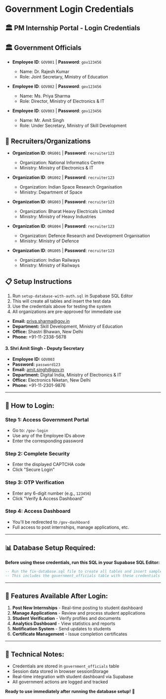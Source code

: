 # Government Login Credentials

## 🏛️ **PM Internship Portal - Login Credentials**

## 🏛️ Government Officials
- **Employee ID**: `GOV001` | **Password**: `gov123456`
  - Name: Dr. Rajesh Kumar
  - Role: Joint Secretary, Ministry of Education
  
- **Employee ID**: `GOV002` | **Password**: `gov123456`
  - Name: Ms. Priya Sharma  
  - Role: Director, Ministry of Electronics & IT
  
- **Employee ID**: `GOV003` | **Password**: `gov123456`
  - Name: Mr. Amit Singh
  - Role: Under Secretary, Ministry of Skill Development

## 🏢 Recruiters/Organizations
- **Organization ID**: `ORG001` | **Password**: `recruiter123`
  - Organization: National Informatics Centre
  - Ministry: Ministry of Electronics & IT
  
- **Organization ID**: `ORG002` | **Password**: `recruiter123`
  - Organization: Indian Space Research Organisation
  - Ministry: Department of Space
  
- **Organization ID**: `ORG003` | **Password**: `recruiter123`
  - Organization: Bharat Heavy Electricals Limited
  - Ministry: Ministry of Heavy Industries
  
- **Organization ID**: `ORG004` | **Password**: `recruiter123`
  - Organization: Defence Research and Development Organisation
  - Ministry: Ministry of Defence
  
- **Organization ID**: `ORG005` | **Password**: `recruiter123`
  - Organization: Indian Railways
  - Ministry: Ministry of Railways

## 📋 Setup Instructions
1. Run `setup-database-with-auth.sql` in Supabase SQL Editor
2. This will create all tables and insert the test data
3. Use the credentials above for testing the system
4. All organizations are pre-approved for immediate use
- **Email:** priya.sharma@gov.in
- **Department:** Skill Development, Ministry of Education
- **Office:** Shastri Bhawan, New Delhi
- **Phone:** +91-11-2338-5678

#### **3. Shri Amit Singh - Deputy Secretary**
- **Employee ID:** `GOV003`
- **Password:** `password123`
- **Email:** amit.singh@gov.in
- **Department:** Digital India, Ministry of Electronics & IT
- **Office:** Electronics Niketan, New Delhi
- **Phone:** +91-11-2301-9876

---

## 🔐 **How to Login:**

### **Step 1: Access Government Portal**
- Go to: `/gov-login`
- Use any of the Employee IDs above
- Enter the corresponding password

### **Step 2: Complete Security**
- Enter the displayed CAPTCHA code
- Click "Secure Login"

### **Step 3: OTP Verification**
- Enter any 6-digit number (e.g., `123456`)
- Click "Verify & Access Dashboard"

### **Step 4: Access Dashboard**
- You'll be redirected to `/gov-dashboard`
- Full access to post internships, manage applications, etc.

---

## 📊 **Database Setup Required:**

**Before using these credentials, run this SQL in your Supabase SQL Editor:**

```sql
-- Run the fix-database.sql file to create all tables and insert sample data
-- This includes the government_officials table with these credentials
```

---

## 🎯 **Features Available After Login:**

1. **Post New Internships** - Real-time posting to student dashboard
2. **Manage Applications** - Review and process student applications  
3. **Student Verification** - Verify profiles and documents
4. **Analytics Dashboard** - View statistics and reports
5. **Notification System** - Send updates to students
6. **Certificate Management** - Issue completion certificates

---

## 🔧 **Technical Notes:**

- Credentials are stored in `government_officials` table
- Session data stored in browser sessionStorage
- Real-time integration with student dashboard via Supabase
- All government actions are logged and tracked

**Ready to use immediately after running the database setup!** 🚀
